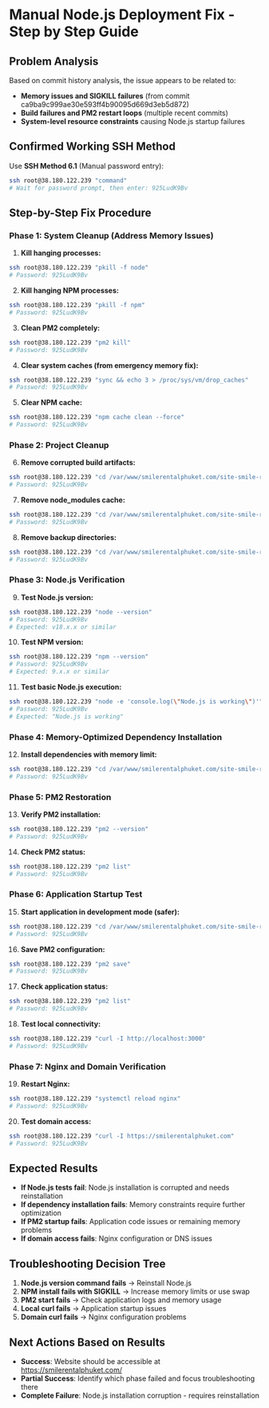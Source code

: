 # Manual Node.js Deployment Fix - Step by Step Guide

## Problem Analysis
Based on commit history analysis, the issue appears to be related to:
- **Memory issues and SIGKILL failures** (from commit ca9ba9c999ae30e593ff4b90095d669d3eb5d872)
- **Build failures and PM2 restart loops** (multiple recent commits)
- **System-level resource constraints** causing Node.js startup failures

## Confirmed Working SSH Method
Use **SSH Method 6.1** (Manual password entry):
```bash
ssh root@38.180.122.239 "command"
# Wait for password prompt, then enter: 925LudK9Bv
```

## Step-by-Step Fix Procedure

### Phase 1: System Cleanup (Address Memory Issues)

1. **Kill hanging processes:**
```bash
ssh root@38.180.122.239 "pkill -f node"
# Password: 925LudK9Bv
```

2. **Kill hanging NPM processes:**
```bash
ssh root@38.180.122.239 "pkill -f npm"
# Password: 925LudK9Bv
```

3. **Clean PM2 completely:**
```bash
ssh root@38.180.122.239 "pm2 kill"
# Password: 925LudK9Bv
```

4. **Clear system caches (from emergency memory fix):**
```bash
ssh root@38.180.122.239 "sync && echo 3 > /proc/sys/vm/drop_caches"
# Password: 925LudK9Bv
```

5. **Clear NPM cache:**
```bash
ssh root@38.180.122.239 "npm cache clean --force"
# Password: 925LudK9Bv
```

### Phase 2: Project Cleanup

6. **Remove corrupted build artifacts:**
```bash
ssh root@38.180.122.239 "cd /var/www/smilerentalphuket.com/site-smile-rental && rm -rf .next"
# Password: 925LudK9Bv
```

7. **Remove node_modules cache:**
```bash
ssh root@38.180.122.239 "cd /var/www/smilerentalphuket.com/site-smile-rental && rm -rf node_modules/.cache"
# Password: 925LudK9Bv
```

8. **Remove backup directories:**
```bash
ssh root@38.180.122.239 "cd /var/www/smilerentalphuket.com/site-smile-rental && rm -rf .next.backup.*"
# Password: 925LudK9Bv
```

### Phase 3: Node.js Verification

9. **Test Node.js version:**
```bash
ssh root@38.180.122.239 "node --version"
# Password: 925LudK9Bv
# Expected: v18.x.x or similar
```

10. **Test NPM version:**
```bash
ssh root@38.180.122.239 "npm --version"
# Password: 925LudK9Bv
# Expected: 9.x.x or similar
```

11. **Test basic Node.js execution:**
```bash
ssh root@38.180.122.239 "node -e 'console.log(\"Node.js is working\")'"
# Password: 925LudK9Bv
# Expected: "Node.js is working"
```

### Phase 4: Memory-Optimized Dependency Installation

12. **Install dependencies with memory limit:**
```bash
ssh root@38.180.122.239 "cd /var/www/smilerentalphuket.com/site-smile-rental && NODE_OPTIONS='--max-old-space-size=2048' npm install"
# Password: 925LudK9Bv
```

### Phase 5: PM2 Restoration

13. **Verify PM2 installation:**
```bash
ssh root@38.180.122.239 "pm2 --version"
# Password: 925LudK9Bv
```

14. **Check PM2 status:**
```bash
ssh root@38.180.122.239 "pm2 list"
# Password: 925LudK9Bv
```

### Phase 6: Application Startup Test

15. **Start application in development mode (safer):**
```bash
ssh root@38.180.122.239 "cd /var/www/smilerentalphuket.com/site-smile-rental && NODE_OPTIONS='--max-old-space-size=2048' pm2 start npm --name smile-rental-dev -- run dev"
# Password: 925LudK9Bv
```

16. **Save PM2 configuration:**
```bash
ssh root@38.180.122.239 "pm2 save"
# Password: 925LudK9Bv
```

17. **Check application status:**
```bash
ssh root@38.180.122.239 "pm2 list"
# Password: 925LudK9Bv
```

18. **Test local connectivity:**
```bash
ssh root@38.180.122.239 "curl -I http://localhost:3000"
# Password: 925LudK9Bv
```

### Phase 7: Nginx and Domain Verification

19. **Restart Nginx:**
```bash
ssh root@38.180.122.239 "systemctl reload nginx"
# Password: 925LudK9Bv
```

20. **Test domain access:**
```bash
ssh root@38.180.122.239 "curl -I https://smilerentalphuket.com"
# Password: 925LudK9Bv
```

## Expected Results

- **If Node.js tests fail**: Node.js installation is corrupted and needs reinstallation
- **If dependency installation fails**: Memory constraints require further optimization
- **If PM2 startup fails**: Application code issues or remaining memory problems
- **If domain access fails**: Nginx configuration or DNS issues

## Troubleshooting Decision Tree

1. **Node.js version command fails** → Reinstall Node.js
2. **NPM install fails with SIGKILL** → Increase memory limits or use swap
3. **PM2 start fails** → Check application logs and memory usage
4. **Local curl fails** → Application startup issues
5. **Domain curl fails** → Nginx configuration problems

## Next Actions Based on Results

- **Success**: Website should be accessible at https://smilerentalphuket.com/
- **Partial Success**: Identify which phase failed and focus troubleshooting there
- **Complete Failure**: Node.js installation corruption - requires reinstallation
